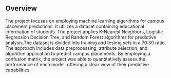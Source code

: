 ## Overview
The project focuses on employing machine learning algorithms for campus placement predictions. It utilizes a dataset containing educational information of students. The project applies K-Nearest Neighbors, Logistic Regression Decision Tree, and Random Forest algorithms for predictive analysis.The dataset is divided into training and testing sets in a 70:30 ratio. The approach includes data preprocessing, attribute selection, and algorithm application to predict campus placements. By employing a confusion matrix, the project was able to quantitatively assess the performance of each model, offering a clear view of their predictive capabilities.  
